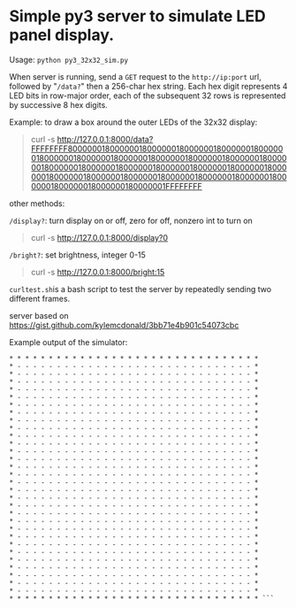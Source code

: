 


# Simple py3 server to simulate LED panel display.

Usage: `python py3_32x32_sim.py`


When server is running, send a `GET` request to the `http://ip:port`
url, followed by "`/data?`" then a 256-char hex string. Each hex digit
represents 4 LED bits in row-major order, each of the subsequent 32 rows is
represented by successive 8 hex digits.  

Example: to  draw a box around the
outer LEDs of the 32x32 display:

> curl -s http://127.0.0.1:8000/data?FFFFFFFF800000018000000180000001800000018000000180000001800000018000000180000001800000018000000180000001800000018000000180000001800000018000000180000001800000018000000180000001800000018000000180000001800000018000000180000001800000018000000180000001FFFFFFFF

other methods:

`/display?`: turn display on or off, zero for off, nonzero int to turn on
> curl -s http://127.0.0.1:8000/display?0

`/bright?`: set brightness, integer 0-15
>curl -s http://127.0.0.1:8000/bright:15

`curltest.sh`is a bash script to test the server by repeatedly sending two different frames. 

server based on https://gist.github.com/kylemcdonald/3bb71e4b901c54073cbc


Example output of the simulator:
```query is FFFFFFFF800000018000000180000001800000018000000180000001800000018000000180000001800000018000000180000001800000018000000180000001800000018000000180000001800000018000000180000001800000018000000180000001800000018000000180000001800000018000000180000001FFFFFFFF
* * * * * * * * * * * * * * * * * * * * * * * * * * * * * * * * 
* - - - - - - - - - - - - - - - - - - - - - - - - - - - - - - * 
* - - - - - - - - - - - - - - - - - - - - - - - - - - - - - - * 
* - - - - - - - - - - - - - - - - - - - - - - - - - - - - - - * 
* - - - - - - - - - - - - - - - - - - - - - - - - - - - - - - * 
* - - - - - - - - - - - - - - - - - - - - - - - - - - - - - - * 
* - - - - - - - - - - - - - - - - - - - - - - - - - - - - - - * 
* - - - - - - - - - - - - - - - - - - - - - - - - - - - - - - * 
* - - - - - - - - - - - - - - - - - - - - - - - - - - - - - - * 
* - - - - - - - - - - - - - - - - - - - - - - - - - - - - - - * 
* - - - - - - - - - - - - - - - - - - - - - - - - - - - - - - * 
* - - - - - - - - - - - - - - - - - - - - - - - - - - - - - - * 
* - - - - - - - - - - - - - - - - - - - - - - - - - - - - - - * 
* - - - - - - - - - - - - - - - - - - - - - - - - - - - - - - * 
* - - - - - - - - - - - - - - - - - - - - - - - - - - - - - - * 
* - - - - - - - - - - - - - - - - - - - - - - - - - - - - - - * 
* - - - - - - - - - - - - - - - - - - - - - - - - - - - - - - * 
* - - - - - - - - - - - - - - - - - - - - - - - - - - - - - - * 
* - - - - - - - - - - - - - - - - - - - - - - - - - - - - - - * 
* - - - - - - - - - - - - - - - - - - - - - - - - - - - - - - * 
* - - - - - - - - - - - - - - - - - - - - - - - - - - - - - - * 
* - - - - - - - - - - - - - - - - - - - - - - - - - - - - - - * 
* - - - - - - - - - - - - - - - - - - - - - - - - - - - - - - * 
* - - - - - - - - - - - - - - - - - - - - - - - - - - - - - - * 
* - - - - - - - - - - - - - - - - - - - - - - - - - - - - - - * 
* - - - - - - - - - - - - - - - - - - - - - - - - - - - - - - * 
* - - - - - - - - - - - - - - - - - - - - - - - - - - - - - - * 
* - - - - - - - - - - - - - - - - - - - - - - - - - - - - - - * 
* - - - - - - - - - - - - - - - - - - - - - - - - - - - - - - * 
* - - - - - - - - - - - - - - - - - - - - - - - - - - - - - - * 
* - - - - - - - - - - - - - - - - - - - - - - - - - - - - - - * 
* * * * * * * * * * * * * * * * * * * * * * * * * * * * * * * * ```
